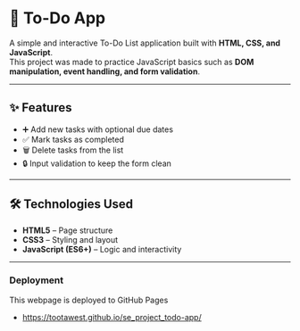 # 📝 To-Do App

A simple and interactive To-Do List application built with **HTML, CSS, and JavaScript**.  
This project was made to practice JavaScript basics such as **DOM manipulation, event handling, and form validation**.

---

## ✨ Features

- ➕ Add new tasks with optional due dates
- ✅ Mark tasks as completed
- 🗑️ Delete tasks from the list
- 🔒 Input validation to keep the form clean

---

## 🛠️ Technologies Used

- **HTML5** – Page structure
- **CSS3** – Styling and layout
- **JavaScript (ES6+)** – Logic and interactivity

---

### Deployment

This webpage is deployed to GitHub Pages

- https://tootawest.github.io/se_project_todo-app/
